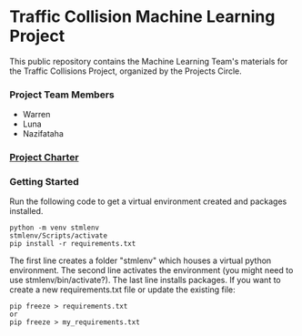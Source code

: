 # Traffic Collision Machine Learning Project

This public repository contains the Machine Learning Team's materials for the Traffic Collisions Project, organized by the Projects Circle.  

### Project Team Members
- Warren
- Luna  
- Nazifataha 

### [Project Charter](https://docs.google.com/document/d/16aO4_ApVBbEKuBnXLJ2Wdi_vlXE_2XuO-5fhrqaJjpg/edit#heading=h.d70kh7pgeun)


### Getting Started
Run the following code to get a virtual environment created and packages installed.
```
python -m venv stmlenv
stmlenv/Scripts/activate
pip install -r requirements.txt
```
The first line creates a folder "stmlenv" which houses a virtual python environment. The second line activates the environment (you might need to use stmlenv/bin/activate?). The last line installs packages. If you want to create a new requirements.txt file or update the existing file:
```
pip freeze > requirements.txt
or 
pip freeze > my_requirements.txt
```
